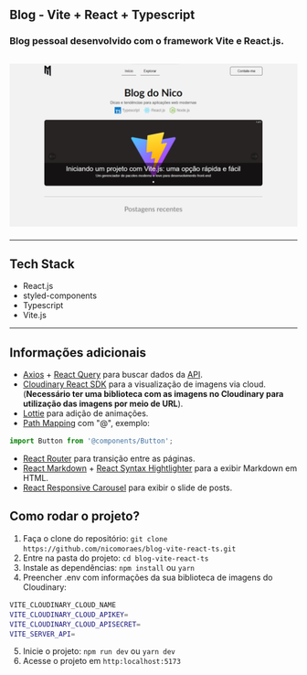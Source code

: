 ## Blog - Vite + React + Typescript

### Blog pessoal desenvolvido com o framework Vite e React.js.

## ![Print da tela inicial do blog](https://github.com/nicomoraes/blog-vite-react-ts/blob/master/resources/print-home.png)

---

## Tech Stack

- React.js
- styled-components
- Typescript
- Vite.js

---

## Informações adicionais

- [Axios](https://axios-http.com/ptbr/docs/intro) + [React Query](https://react-query-v3.tanstack.com/) para buscar dados da [API](https://github.com/nicomoraes/nest-prisma-blog-api).
- [Cloudinary React SDK](https://cloudinary.com/documentation/react_integration) para a visualização de imagens via cloud. (**Necessário ter uma biblioteca com as imagens no Cloudinary para utilização das imagens por meio de URL**).
- [Lottie](https://lottiefiles.com/) para adição de animações.
- [Path Mapping](https://www.typescriptlang.org/docs/handbook/module-resolution.html#path-mapping:~:text=and%20SystemJS%20documentation.-,Path%20mapping,-Sometimes%20modules%20are) com "@", exemplo:

```typescript
import Button from '@components/Button';
```

- [React Router](https://reactrouter.com/en/main/start/tutorial) para transição entre as páginas.
- [React Markdown](https://github.com/remarkjs/react-markdown) + [React Syntax Hightlighter](https://github.com/react-syntax-highlighter/react-syntax-highlighter) para a exibir Markdown em HTML.
- [React Responsive Carousel](https://github.com/leandrowd/react-responsive-carousel) para exibir o slide de posts.

## Como rodar o projeto?

1.  Faça o clone do repositório: `git clone` `https://github.com/nicomoraes/blog-vite-react-ts.git`
2.  Entre na pasta do projeto: `cd blog-vite-react-ts`
3.  Instale as dependências: `npm install` ou `yarn`
4.  Preencher .env com informações da sua biblioteca de imagens do Cloudinary:

```bash
VITE_CLOUDINARY_CLOUD_NAME
VITE_CLOUDINARY_CLOUD_APIKEY=
VITE_CLOUDINARY_CLOUD_APISECRET=
VITE_SERVER_API=
```

5. Inicie o projeto: `npm run dev` ou `yarn dev`
6. Acesse o projeto em `http:localhost:5173`
